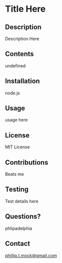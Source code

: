 # Title Here

  ## Description
  Description Here

  ## Contents
  undefined

  ## Installation
  node.js

  ## Usage
  usage here

  ## License
  MIT License

  ## Contributions
  Beats me

  ## Testing
  Test details here

  ## Questions?
  phlipadelphia

  ## Contact
  phillip.t.mock@gmail.com
